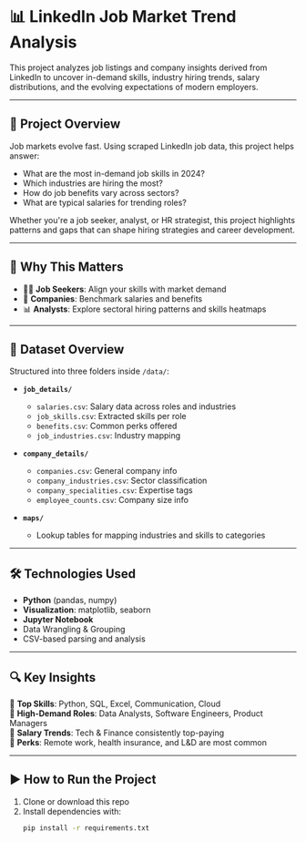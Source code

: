 # 📊 LinkedIn Job Market Trend Analysis

This project analyzes job listings and company insights derived from LinkedIn to uncover in-demand skills, industry hiring trends, salary distributions, and the evolving expectations of modern employers.

---

## 📌 Project Overview

Job markets evolve fast. Using scraped LinkedIn job data, this project helps answer:

- What are the most in-demand job skills in 2024?
- Which industries are hiring the most?
- How do job benefits vary across sectors?
- What are typical salaries for trending roles?

Whether you're a job seeker, analyst, or HR strategist, this project highlights patterns and gaps that can shape hiring strategies and career development.

---

## 🧠 Why This Matters

- 🧑‍💼 **Job Seekers**: Align your skills with market demand  
- 🏢 **Companies**: Benchmark salaries and benefits  
- 📊 **Analysts**: Explore sectoral hiring patterns and skills heatmaps

---

## 📂 Dataset Overview

Structured into three folders inside `/data/`:

- **`job_details/`**
  - `salaries.csv`: Salary data across roles and industries
  - `job_skills.csv`: Extracted skills per role
  - `benefits.csv`: Common perks offered
  - `job_industries.csv`: Industry mapping

- **`company_details/`**
  - `companies.csv`: General company info
  - `company_industries.csv`: Sector classification
  - `company_specialities.csv`: Expertise tags
  - `employee_counts.csv`: Company size info

- **`maps/`**
  - Lookup tables for mapping industries and skills to categories

---

## 🛠 Technologies Used

- **Python** (pandas, numpy)
- **Visualization**: matplotlib, seaborn
- **Jupyter Notebook**
- Data Wrangling & Grouping
- CSV-based parsing and analysis

---

## 🔍 Key Insights

📌 **Top Skills**: Python, SQL, Excel, Communication, Cloud  
📌 **High-Demand Roles**: Data Analysts, Software Engineers, Product Managers  
📌 **Salary Trends**: Tech & Finance consistently top-paying  
📌 **Perks**: Remote work, health insurance, and L&D are most common

---

## ▶️ How to Run the Project

1. Clone or download this repo
2. Install dependencies with:
   ```bash
   pip install -r requirements.txt
